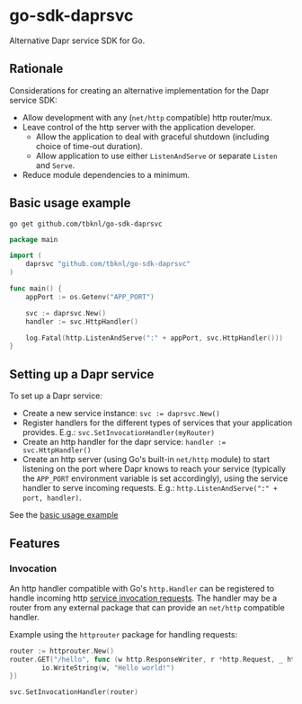 go-sdk-daprsvc
==============

Alternative Dapr service SDK for Go.


## Rationale

Considerations for creating an alternative implementation for the Dapr service SDK:
* Allow development with any (`net/http` compatible) http router/mux.
* Leave control of the http server with the application developer.
    * Allow the application to deal with graceful shutdown (including choice of time-out duration).
    * Allow application to use either `ListenAndServe` or separate `Listen` and `Serve`.
* Reduce module dependencies to a minimum.

## Basic usage example

```shell
go get github.com/tbknl/go-sdk-daprsvc
```

```go
package main

import (
    daprsvc "github.com/tbknl/go-sdk-daprsvc"
)

func main() {
	appPort := os.Getenv("APP_PORT")

    svc := daprsvc.New()
    handler := svc.HttpHandler()

    log.Fatal(http.ListenAndServe(":" + appPort, svc.HttpHandler()))
}
```

## Setting up a Dapr service

To set up a Dapr service:
* Create a new service instance: `svc := daprsvc.New()`
* Register handlers for the different types of services that your application provides. E.g.: `svc.SetInvocationHandler(myRouter)`
* Create an http handler for the dapr service: `handler := svc.HttpHandler()`
* Create an http server (using Go's built-in `net/http` module) to start listening on the port where Dapr knows to reach your service (typically the `APP_PORT` environment variable is set accordingly), using the service handler to serve incoming requests. E.g.: `http.ListenAndServe(":" + port, handler)`.

See the [basic usage example](#basic-usage-example)

## Features

### Invocation

An http handler compatible with Go's `http.Handler` can be registered to handle incoming http [service invocation requests](https://docs.dapr.io/developing-applications/building-blocks/service-invocation/service-invocation-overview/). The handler may be a router from any external package that can provide an `net/http` compatible handler.

Example using the `httprouter` package for handling requests:
```go
router := httprouter.New()
router.GET("/hello", func (w http.ResponseWriter, r *http.Request, _ httprouter.Params) {
        io.WriteString(w, "Hello world!")
})

svc.SetInvocationHandler(router)
```
